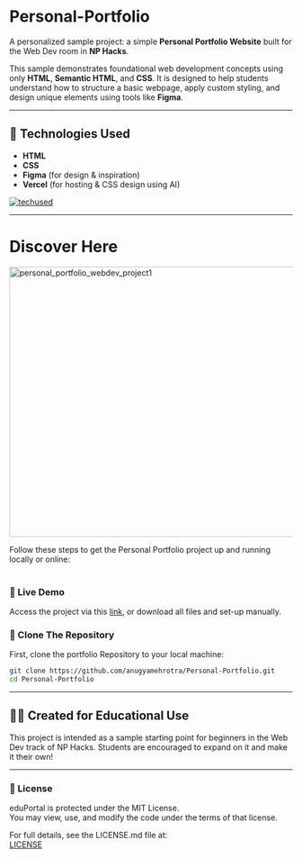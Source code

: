 # Personal-Portfolio

A personalized sample project: a simple **Personal Portfolio Website** built for the Web Dev room in **NP Hacks**.

This sample demonstrates foundational web development concepts using only **HTML**, **Semantic HTML**, and **CSS**. It is designed to help students understand how to structure a basic webpage, apply custom styling, and design unique elements using tools like **Figma**.

---

## 🔧 Technologies Used

- **HTML**
- **CSS**
- **Figma** (for design & inspiration)
- **Vercel** (for hosting & CSS design using AI)<br>

[![techused](https://skillicons.dev/icons?i=html,css,figma,vercel)](https://skillicons.dev)

---

# Discover Here
<img width="740" height="480" alt="personal_portfolio_webdev_project1" src="https://github.com/user-attachments/assets/b37bfe9d-565e-4a1c-8b5a-1c4970eda120" />  

Follow these steps to get the Personal Portfolio project up and running locally or online:  
<br>

### 🔗 Live Demo  
Access the project via this [link](https://personal-portfolio-vercel-host.vercel.app/), or download all files and set-up manually.  


### 📁 Clone The Repository  
First, clone the portfolio Repository to your local machine:

```bash
git clone https://github.com/anugyamehrotra/Personal-Portfolio.git
cd Personal-Portfolio
```
---

## 👩‍💻 Created for Educational Use
This project is intended as a sample starting point for beginners in the Web Dev track of NP Hacks. Students are encouraged to expand on it and make it their own!

---

### 📄 License

eduPortal is protected under the MIT License.  
You may view, use, and modify the code under the terms of that license.  

For full details, see the LICENSE.md file at:  
[LICENSE](https://github.com/anugyamehrotra/Personal-Portfolio/blob/main/LICENSE)
